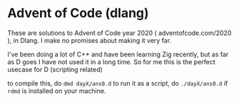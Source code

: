 # Advent of Code (dlang)

These are solutions to Advent of Code year 2020 ( adventofcode.com/2020 ), in
Dlang. I make no promises about making it very far.

I've been doing a lot of C++ and have been learning Zig recently, but as far as
D goes I have not used it in a long time. So for me this is the perfect usecase
for D (scripting related)

to compile this, do `dmd dayX/ans0.d`
to run it as a script, do `./dayX/ans0.d` if `rdmd` is installed on your
machine.
